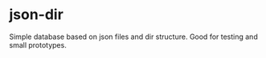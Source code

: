 # json-dir

Simple database based on json files and dir structure. Good for testing and small prototypes.
